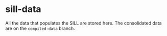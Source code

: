 # sill-data

All the data that populates the SILL are stored here.
The consolidated data are on the `compiled-data` branch.
